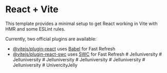 # React + Vite

This template provides a minimal setup to get React working in Vite with HMR and some ESLint rules.

Currently, two official plugins are available:

- [@vitejs/plugin-react](https://github.com/vitejs/vite-plugin-react/blob/main/packages/plugin-react/README.md) uses [Babel](https://babeljs.io/) for Fast Refresh
- [@vitejs/plugin-react-swc](https://github.com/vitejs/vite-plugin-react-swc) uses [SWC](https://swc.rs/) for Fast Refresh
#   J e l l u n i v e r s i t y  
 #   J e l l u n i v e r s i t y  
 #   J e l l u n i v e r s i t y  
 #   J e l l u n i v e r s i t y  
 #   J e l l u n i v e r s i t y  
 #   J e l l u n i v e r s i t y  
 #   U n i v e r c i t y J e l l y  
 